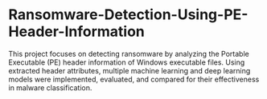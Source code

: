 # Ransomware-Detection-Using-PE-Header-Information
This project focuses on detecting ransomware by analyzing the Portable Executable (PE) header information of Windows executable files. Using extracted header attributes, multiple machine learning and deep learning models were implemented, evaluated, and compared for their effectiveness in malware classification.
